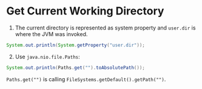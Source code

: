 # Get Current Working Directory

1. The current directory is represented as system property and `user.dir` is where the JVM was invoked.

  ```java
  System.out.println(System.getProperty("user.dir"));
  ```

2. Use `java.nio.file.Paths`:

  ```java
  System.out.println(Paths.get("").toAbsolutePath());
  ```

  `Paths.get("")` is calling `FileSystems.getDefault().getPath("")`.
